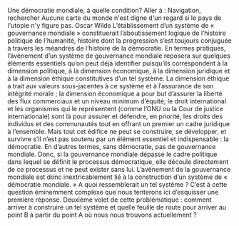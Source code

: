 Une démocratie mondiale, à quelle condition? Aller à : Navigation, rechercher Aucune carte du monde n'est digne d'un regard si le pays de l'utopie n'y figure pas. Oscar Wilde L’établissement d’un système de « gouvernance mondiale » constituerait l’aboutissement logique de l’histoire politique de l’humanité, histoire dont la progression s’est toujours conjuguée à travers les méandres de l’histoire de la démocratie. En termes pratiques, l’avènement d’un système de gouvernance mondiale reposera sur quelques éléments essentiels qu’on peut déjà identifier puisqu’ils correspondent à la dimension politique, à la dimension économique, à la dimension juridique et à la dimension éthique constitutives d’un tel système. La dimension éthique a trait aux valeurs sous-jacentes à ce système et à l’assurance de son intégrité morale ; la dimension économique a pour but d’assurer la liberté des flux commerciaux et un niveau minimum d’équité; le droit international et les organismes qui le représentent (comme l’ONU ou la Cour de justice internationale) sont là pour assurer et défendre, en priorité, les droits des individus et des communautés tout en offrant un premier un cadre juridique à l’ensemble. Mais tout cet édifice ne peut se construire, se développer, et survivre s’il n’est pas soutenu par un élément essentiel et indispensable : la démocratie. En d’autres termes, sans démocratie, pas de gouvernance mondiale. Donc, si la gouvernance mondiale dépasse le cadre politique dans lequel se définit le processus démocratique, elle découle directement de ce processus et ne peut exister sans lui. L’avènement de la gouvernance mondiale est donc inextricablement lié à la construction d’un système de « démocratie mondiale. » A quoi ressemblerait un tel système ? C’est à cette question éminemment complexe que nous tenterons ici d’esquisser une première réponse. Deuxième volet de cette problématique : comment arriver à construire un tel système et quelle feuille de route pour arriver au point B à partir du point A où nous nous trouvons actuellement ?